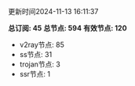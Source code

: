 更新时间2024-11-13 16:11:37

**总订阅: 45**
**总节点: 594**
**有效节点: 120**
- v2ray节点: 85
- ss节点: 31
- trojan节点: 3
- ssr节点: 1
